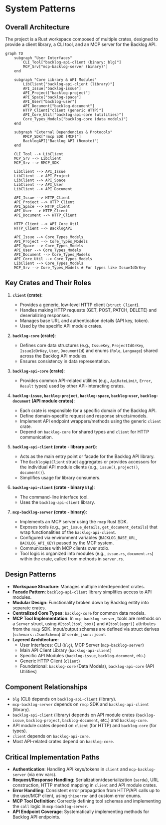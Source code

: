 # System Patterns

## Overall Architecture
The project is a Rust workspace composed of multiple crates, designed to provide a client library, a CLI tool, and an MCP server for the Backlog API.

```mermaid
graph TD
    subgraph "User Interfaces"
        CLI_Tool["backlog-api-client (binary: blg)"]
        MCP_Srv["mcp-backlog-server (binary)"]
    end

    subgraph "Core Library & API Modules"
        LibClient["backlog-api-client (library)"]
        API_Issue["backlog-issue"]
        API_Project["backlog-project"]
        API_Space["backlog-space"]
        API_User["backlog-user"]
        API_Document["backlog-document"]
        HTTP_Client["client (generic HTTP)"]
        API_Core_Util["backlog-api-core (utilities)"]
        Core_Types_Models["backlog-core (data models)"]
    end

    subgraph "External Dependencies & Protocols"
        RMCP_SDK["rmcp SDK (MCP)"]
        BacklogAPI["Backlog API (Remote)"]
    end

    CLI_Tool --> LibClient
    MCP_Srv --> LibClient
    MCP_Srv --> RMCP_SDK

    LibClient --> API_Issue
    LibClient --> API_Project
    LibClient --> API_Space
    LibClient --> API_User
    LibClient --> API_Document

    API_Issue --> HTTP_Client
    API_Project --> HTTP_Client
    API_Space --> HTTP_Client
    API_User --> HTTP_Client
    API_Document --> HTTP_Client

    HTTP_Client --> API_Core_Util
    HTTP_Client --> BacklogAPI

    API_Issue --> Core_Types_Models
    API_Project --> Core_Types_Models
    API_Space --> Core_Types_Models
    API_User --> Core_Types_Models
    API_Document --> Core_Types_Models
    API_Core_Util --> Core_Types_Models
    LibClient --> Core_Types_Models
    MCP_Srv --> Core_Types_Models # For types like IssueIdOrKey
```

## Key Crates and Their Roles

1.  **`client` (crate)**:
    *   Provides a generic, low-level HTTP client (`struct Client`).
    *   Handles making HTTP requests (GET, POST, PATCH, DELETE) and deserializing responses.
    *   Manages base URL and authentication details (API key, token).
    *   Used by the specific API module crates.

2.  **`backlog-core` (crate)**:
    *   Defines core data structures (e.g., `IssueKey`, `ProjectIdOrKey`, `IssueIdOrKey`, `User`, `DocumentId`) and enums (`Role`, `Language`) shared across the Backlog API modules.
    *   Ensures consistency in data representation.

3.  **`backlog-api-core` (crate)**:
    *   Provides common API-related utilities (e.g., `ApiRateLimit`, `Error`, `Result` types) used by other API-interacting crates.

4.  **`backlog-issue`, `backlog-project`, `backlog-space`, `backlog-user`, `backlog-document` (API module crates)**:
    *   Each crate is responsible for a specific domain of the Backlog API.
    *   Define domain-specific request and response structs/models.
    *   Implement API endpoint wrappers/methods using the generic `client` crate.
    *   Depend on `backlog-core` for shared types and `client` for HTTP communication.

5.  **`backlog-api-client` (crate - library part)**:
    *   Acts as the main entry point or facade for the Backlog API library.
    *   The `BacklogApiClient` struct aggregates or provides accessors for the individual API module clients (e.g., `issue()`, `project()`, `document()`).
    *   Simplifies usage for library consumers.

6.  **`backlog-api-client` (crate - binary `blg`)**:
    *   The command-line interface tool.
    *   Uses the `backlog-api-client` library.

7.  **`mcp-backlog-server` (crate - binary)**:
    *   Implements an MCP server using the `rmcp` Rust SDK.
    *   Exposes tools (e.g., `get_issue_details`, `get_document_details`) that wrap functionalities of the `backlog-api-client`.
    *   Configured via environment variables (`BACKLOG_BASE_URL`, `BACKLOG_API_KEY`) passed by the MCP system.
    *   Communicates with MCP clients over stdio.
    *   Tool logic is organized into modules (e.g., `issue.rs`, `document.rs`) within the crate, called from methods in `server.rs`.

## Design Patterns
-   **Workspace Structure**: Manages multiple interdependent crates.
-   **Facade Pattern**: `backlog-api-client` library simplifies access to API modules.
-   **Modular Design**: Functionality broken down by Backlog entity into separate crates.
-   **Centralized Core Types**: `backlog-core` for common data models.
-   **MCP Tool Implementation**: In `mcp-backlog-server`, tools are methods on a `Server` struct, using `#[tool(tool_box)]` and `#[tool(aggr)]` attributes from the `rmcp` SDK. Input/output schemas are defined via struct derives (`schemars::JsonSchema`) or `serde_json::json!`.
-   **Layered Architecture**:
    -   User Interfaces: CLI (`blg`), MCP Server (`mcp-backlog-server`)
    -   Main API Client Library (`backlog-api-client`)
    -   Specific API Modules (`backlog-issue`, `backlog-document`, etc.)
    -   Generic HTTP Client (`client`)
    -   Foundational: `backlog-core` (Data Models), `backlog-api-core` (API Utilities)

## Component Relationships
-   `blg` (CLI) depends on `backlog-api-client` (library).
-   `mcp-backlog-server` depends on `rmcp` SDK and `backlog-api-client` (library).
-   `backlog-api-client` (library) depends on API module crates (`backlog-issue`, `backlog-project`, `backlog-document`, etc.) and `backlog-core`.
-   API module crates depend on `client` (for HTTP) and `backlog-core` (for types).
-   `client` depends on `backlog-api-core`.
-   Most API-related crates depend on `backlog-core`.

## Critical Implementation Paths
-   **Authentication**: Handling API keys/tokens in `client` and `mcp-backlog-server` (via env vars).
-   **Request/Response Handling**: Serialization/deserialization (`serde`), URL construction, HTTP method mapping in `client` and API module crates.
-   **Error Handling**: Consistent error propagation from HTTP/API calls up to the user/MCP client, using `thiserror` and custom error enums.
-   **MCP Tool Definition**: Correctly defining tool schemas and implementing the `call` logic in `mcp-backlog-server`.
-   **API Endpoint Coverage**: Systematically implementing methods for Backlog API endpoints.
